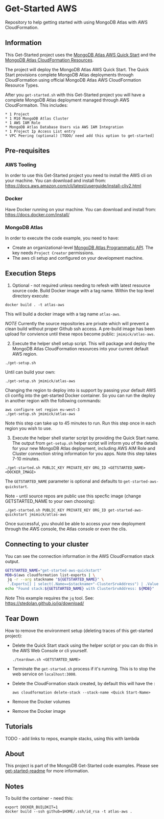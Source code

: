 # Get-Started AWS

Repository to help getting started with using MongoDB Atlas with AWS CloudFormation.

## Information

This Get-Started project uses the [MongoDB Atlas AWS Quick Start]() and the [MongoDB Atlas CloudFormation Resources]().

The project will deploy the MongoDB Atlas AWS Quick Start.
The Quick Start provisions complete MongoDB Atlas deployments through CloudFormation using official MongoDB Atlas AWS CloudFormation Resource Types.

After you `get-started.sh` with this Get-Started project you will have a complete MongoDB Atlas deployment managed through AWS CloudFormaiton. This includes:

    * 1 Project
    * 1 M10 MongoDB Atlas Cluster
    * 1 AWS IAM Role
    * MongoDB Atlas Database Users via AWS IAM Integration
    * 1 Project Ip Access List entry
    * VPC Peering (optional) [TODO/ need add this option to get-started]

## Pre-requisites 

### AWS Tooling

In order to use this Get-Started project you need to install the AWS cli on your machine.
You can download and install from: https://docs.aws.amazon.com/cli/latest/userguide/install-cliv2.html

### Docker 

Have Docker running on your machine. You can download and install from: https://docs.docker.com/install/

### MongoDB Atlas

In order to execute the code example, you need to have: 

* Create an organizational-level [MongoDB Atlas Programmatic API](https://docs.atlas.mongodb.com/configure-api-access#programmatic-api-keys). The key needs `Project Creator` permissions.
* The aws cli setup and configured on your development machine. 

##  Execution Steps 

1. Optional - not required unless needing to refesh with latest resource source code.
   Build Docker image with a tag name. Within the top level directory execute: 
  ```
  docker build . -t atlas-aws
  ```
   This will build a docker image with a tag name `atlas-aws`. 

   *NOTE* Currently the source repositories are private which will prevent a clean build without proper Github ssh access. A pre-build image has been upload for convience until these repos become public: `jmimick/atlas-aws`. 

2. Execute the helper shell setup script. This will package and deploy the MongoDB Atlas CloudFormation resources into your current default AWS region. 
  ```
  ./get-setup.sh
  ```
  
  Until can build your own:

  ```
  ./get-setup.sh jmimick/atlas-aws
  ```

  Changing the region to deploy into is support by passing your default AWS cli config into the get-started Docker container. So you can run the deploy in another region with the following commands:
  ```
  aws configure set region eu-west-3
  ./get-setup.sh jmimick/atlas-aws
  ```
  Note this step can take up to 45 minutes to run.
  Run this step once in each region you wish to use.

3. Execute the helper shell starter script by providing the Quick Start name. The output from `get-setup.sh` helper script will inform you of the details for your new MongoDB Atlas deployment, including AWS AIM Role and Cluster connection string information for you apps. Note this step takes 7-10 minutes. 

  ```
  ./get-started.sh PUBLIC_KEY PRIVATE_KEY ORG_ID <GETSTARTED_NAME> <DOCKER_IMAGE>
  ```

  The `GETSTARTED_NAME` parameter is optional and defaults to `get-started-aws-quickstart`.

  Note - until source repos are public use this specfic image (change GETSTARTED_NAME to your own choosing):

  ```
  ./get-started.sh PUBLIC_KEY PRIVATE_KEY ORG_ID get-started-aws-quickstart jmimick/atlas-aws
  ```

  Once successful, you should be able to access your new deployment through the AWS console, the Atlas console or even the clis.

## Connecting to your cluster

You can see the connection information in the AWS CloudFormation stack output.

```bash
GETSTARTED_NAME="get-started-aws-quickstart"
MDB=$(aws cloudformation list-exports | \
 jq -r --arg stackname "${GETSTARTED_NAME}" \
 '.Exports[] | select(.Name==$stackname+"-ClusterSrvAddress") | .Value')
echo "Found stack:${GETSTARTED_NAME} with ClusterSrvAddress: ${MDB}"
```

_Note_ This example requires the `jq` tool. See: https://stedolan.github.io/jq/download/

## Tear Down 

How to remove the environment setup (deleting traces of this get-started project):

* Delete the Quick Start stack using the helper script or you can do this in the AWS Web Console or cli yourself.
  ```
  ./teardown.sh <GETSTARTED_NAME>
  ```

* Terminate the `get-started.sh` process if it's running. This is to stop the web service on `localhost:3000`.
* Delete the CloudFormation stack created, by default this will have the <Quick Start-Name>:
   ```
   aws cloudformation delete-stack --stack-name <Quick Start-Name>
   ```
* Remove the Docker volumes
* Remove the Docker image

## Tutorials

TODO - add links to repos, example stacks, using this with lambda

## About 

This project is part of the MongoDB Get-Started code examples. Please see [get-started-readme](https://github.com/mongodb-developer/get-started-readme) for more information. 


## Notes

To build the container - need this:
```
export DOCKER_BUILDKIT=1
docker build --ssh github=$HOME/.ssh/id_rsa -t atlas-aws .
```
